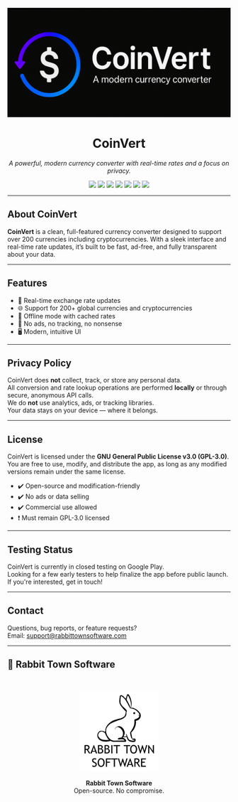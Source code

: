 <!-- Banner Image at the top, full width -->
<p align="center">
  <img src="https://raw.githubusercontent.com/rabbit-town-software/coinvert/master/assets/banner.jpg" alt="CoinVert Banner"/>
</p>

<h1 align="center">CoinVert</h1>
<p align="center"><em>A powerful, modern currency converter with real-time rates and a focus on privacy.</em></p>

<p align="center">
  <img src="https://img.shields.io/badge/License-GPLv3-blue.svg">
  <img src="https://img.shields.io/badge/build-pending-lightgrey.svg">
  <img src="https://img.shields.io/github/issues/rabbit-town-software/coinvert.svg">
  <img src="https://img.shields.io/github/last-commit/rabbit-town-software/coinvert">
  <img src="https://img.shields.io/github/languages/code-size/rabbit-town-software/coinvert">
  <img src="https://img.shields.io/github/languages/top/rabbit-town-software/coinvert">
  <img src="https://img.shields.io/github/contributors/rabbit-town-software/coinvert">
</p>

---

## About CoinVert

**CoinVert** is a clean, full-featured currency converter designed to support over 200 currencies including cryptocurrencies. With a sleek interface and real-time rate updates, it’s built to be fast, ad-free, and fully transparent about your data.

---

## Features

- 🔁 Real-time exchange rate updates  
- 🌐 Support for 200+ global currencies and cryptocurrencies  
- 📶 Offline mode with cached rates  
- 🚫 No ads, no tracking, no nonsense  
- 🖥️ Modern, intuitive UI  

---

## Privacy Policy

CoinVert does **not** collect, track, or store any personal data.  
All conversion and rate lookup operations are performed **locally** or through secure, anonymous API calls.  
We do **not** use analytics, ads, or tracking libraries.  
Your data stays on your device — where it belongs.

---

## License

CoinVert is licensed under the **GNU General Public License v3.0 (GPL-3.0)**.  
You are free to use, modify, and distribute the app, as long as any modified versions remain under the same license.

- ✔️ Open-source and modification-friendly  
- ✔️ No ads or data selling  
- ✔️ Commercial use allowed  
- ❗ Must remain GPL-3.0 licensed  

---

## Testing Status

CoinVert is currently in closed testing on Google Play.  
Looking for a few early testers to help finalize the app before public launch.  
If you're interested, get in touch!

---

## Contact

Questions, bug reports, or feature requests?  
Email: [support@rabbittownsoftware.com](mailto:support@rabbittownsoftware.com)

---

## 🐇 Rabbit Town Software

<br/>

<p align="center">
  <img src="https://github.com/Rabbit-Town-Software/misa-engine/blob/eb3aa63bad02385d2af4b7b130d1bde70e2a2715/assets/rabbittownlogo.jpg?raw=true" alt="Rabbit Town Software Logo" width="180"/>
</p>

<p align="center">
  <strong>Rabbit Town Software</strong><br/>
  Open-source. No compromise.
</p>

